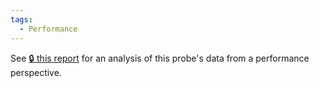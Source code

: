 ```yaml
---
tags:
  - Performance
---
```


See [🔒 this
report](https://docs.google.com/document/d/1nLe7hIe2HoybuPiZzKXjuN97ssgmJq96p1AF9lMo2NA/edit#)
for an analysis of this probe's data from a performance perspective.
